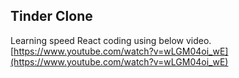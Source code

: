 ## Tinder Clone

Learning speed React coding using below video.
[https://www.youtube.com/watch?v=wLGM04oi_wE](https://www.youtube.com/watch?v=wLGM04oi_wE)
